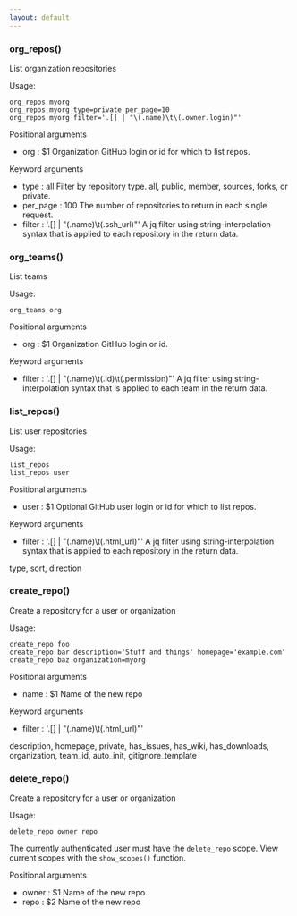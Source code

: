 ```yaml
---
layout: default
---
```


### org_repos()

List organization repositories

Usage:

    org_repos myorg
    org_repos myorg type=private per_page=10
    org_repos myorg filter='.[] | "\(.name)\t\(.owner.login)"'

Positional arguments

* org : $1
  Organization GitHub login or id for which to list repos.

Keyword arguments

* type : all
  Filter by repository type. all, public, member, sources, forks, or
  private.
* per_page : 100
  The number of repositories to return in each single request.
* filter : '.[] | "\(.name)\t\(.ssh_url)"'
  A jq filter using string-interpolation syntax that is applied to each
  repository in the return data.

### org_teams()

List teams

Usage:

    org_teams org

Positional arguments

* org : $1
  Organization GitHub login or id.

Keyword arguments

* filter : '.[] | "\(.name)\t\(.id)\t\(.permission)"'
  A jq filter using string-interpolation syntax that is applied to each
  team in the return data.

### list_repos()

List user repositories

Usage:

    list_repos
    list_repos user

Positional arguments

* user : $1
  Optional GitHub user login or id for which to list repos.

Keyword arguments

* filter : '.[] | "\(.name)\t\(.html_url)"'
  A jq filter using string-interpolation syntax that is applied to each
  repository in the return data.

type, sort, direction

### create_repo()

Create a repository for a user or organization

Usage:

    create_repo foo
    create_repo bar description='Stuff and things' homepage='example.com'
    create_repo baz organization=myorg

Positional arguments

* name : $1
  Name of the new repo

Keyword arguments

* filter : '.[] | "\(.name)\t\(.html_url)"'

description, homepage, private, has_issues, has_wiki, has_downloads,
organization, team_id, auto_init, gitignore_template

### delete_repo()

Create a repository for a user or organization

Usage:

    delete_repo owner repo

The currently authenticated user must have the `delete_repo` scope. View
current scopes with the `show_scopes()` function.

Positional arguments

* owner : $1
  Name of the new repo
* repo : $2
  Name of the new repo
